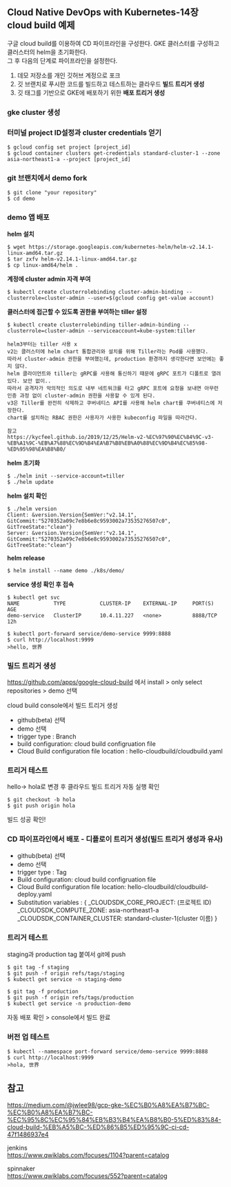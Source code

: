 ## Cloud Native DevOps with Kubernetes-14장 cloud build 예제  
구글 cloud build를 이용하여 CD 파이프라인을 구성한다. GKE 클러스터를 구성하고 클러스터의 helm을 초기화한다.  
그 후 다음의 단계로 파이프라인을 설정한다.  
1. 데모 저장소를 개인 깃허브 계정으로 포크  
2. 깃 브랜치로 푸시한 코드를 빌드하고 테스트하는 클라우드 **빌드 트리거 생성**  
3. 깃 태그를 기반으로 GKE에 배포하기 위한 **배포 트리거 생성**

### gke cluster 생성  
### 터미널 project ID설정과 cluster credentials 얻기  
```
$ gcloud config set project [project_id]
$ gcloud container clusters get-credentials standard-cluster-1 --zone asia-northeast1-a --project [project_id]
```
### git 브랜치에서 demo fork 
```
$ git clone "your repository" 
$ cd demo
```
### demo 앱 배포  

**helm 설치**
```
$ wget https://storage.googleapis.com/kubernetes-helm/helm-v2.14.1-linux-amd64.tar.gz
$ tar zxfv helm-v2.14.1-linux-amd64.tar.gz
$ cp linux-amd64/helm .

```
**계정에 cluster admin 자격 부여**  
```
$ kubectl create clusterrolebinding cluster-admin-binding --clusterrole=cluster-admin --user=$(gcloud config get-value account)
```
**클러스터에 접근할 수 있도록 권한을 부여하는 tiller 설정**  
```
$ kubectl create clusterrolebinding tiller-admin-binding --clusterrole=cluster-admin --serviceaccount=kube-system:tiller
```
```
helm3부터는 tiller 사용 x  
v2는 클러스터에 helm chart 통합관리와 설치를 위해 Tiller라는 Pod를 사용했다.   
따라서 cluster-admin 권한을 부여했는데, production 환경까지 생각한다면 보안에는 좋지 않다.   
helm 클라이언트와 tiller는 gRPC를 사용해 통신하기 때문에 gRPC 포트가 디폴트로 열려있다. 보안 없이..   
따라서 공격자가 악의적인 의도로 내부 네트워크를 타고 gRPC 포트에 요청을 보내면 아무런   
인증 과정 없이 cluster-admin 권한을 사용할 수 있게 된다.   
v3은 Tiller를 완전히 삭제하고 쿠버네티스 API를 사용해 helm chart를 쿠버네티스에 저장한다.   
chart를 설치하는 RBAC 권한은 사용자가 사용한 kubeconfig 파일을 따라간다.  

참고 
https://kycfeel.github.io/2019/12/25/Helm-v2-%EC%97%90%EC%84%9C-v3-%EB%A1%9C-%EB%A7%88%EC%9D%B4%EA%B7%B8%EB%A0%88%EC%9D%B4%EC%85%98-%ED%95%98%EA%B8%B0/  

```
**helm 초기화** 
```
$ ./helm init --service-account=tiller
$ ./helm update
```


**helm 설치 확인** 
```
$ ./helm version
Client: &version.Version{SemVer:"v2.14.1", GitCommit:"5270352a09c7e8b6e8c9593002a73535276507c0", GitTreeState:"clean"}
Server: &version.Version{SemVer:"v2.14.1", GitCommit:"5270352a09c7e8b6e8c9593002a73535276507c0", GitTreeState:"clean"}
```

**helm release** 
```
$ helm install --name demo ./k8s/demo/
```

**service 생성 확인 후 접속**  
```
$ kubectl get svc
NAME           TYPE           CLUSTER-IP    EXTERNAL-IP     PORT(S)          AGE
demo-service   ClusterIP      10.4.11.227   <none>          8888/TCP         12h

$ kubectl port-forward service/demo-service 9999:8888
$ curl http://localhost:9999
>hello, 世界
```

### 빌드 트리거 생성  
https://github.com/apps/google-cloud-build 에서 install > only select repositories > demo 선택  

cloud build console에서 빌드 트리거 생성  
* github(beta) 선택  
* demo 선택  
* trigger type : Branch
* build configuration: cloud build configruation file
* Cloud Build configuration file location : hello-cloudbuild/cloudbuild.yaml  

### 트리거 테스트
hello-> hola로 변경 후 클라우드 빌드 트리거 자동 실행 확인
```
$ git checkout -b hola
$ git push origin hola
```
빌드 성공 확인! 

### CD 파이프라인에서 배포 - 디플로이 트리거 생성(빌드 트리거 생성과 유사)
* github(beta) 선택  
* demo 선택  
* trigger type : Tag
* Build configuration: cloud build configruation file
* Cloud Build configuration file location: hello-cloudbuild/cloudbuild-deploy.yaml  
* Substitution variables : 
{
_CLOUDSDK_CORE_PROJECT: (프로젝트 ID)
_CLOUDSDK_COMPUTE_ZONE: asia-northeast1-a
_CLOUDSDK_CONTAINER_CLUSTER: standard-cluster-1(cluster 이름)
}



### 트리거 테스트  
staging과 production tag 붙여서 git에 push
```
$ git tag -f staging
$ git push -f origin refs/tags/staging
$ kubectl get service -n staging-demo
```
```
$ git tag -f production
$ git push -f origin refs/tags/production
$ kubectl get service -n production-demo
```
자동 배포 확인 > console에서 빌드 완료

### 버전 업 테스트  
```
$ kubectl --namespace port-forward service/demo-service 9999:8888
$ curl http://localhost:9999
>hola, 世界
```
## 참고  
https://medium.com/@jwlee98/gcp-gke-%EC%B0%A8%EA%B7%BC-%EC%B0%A8%EA%B7%BC-%EC%95%8C%EC%95%84%EB%B3%B4%EA%B8%B0-5%ED%83%84-cloud-build-%EB%A5%BC-%ED%86%B5%ED%95%9C-ci-cd-47f1486937e4  

jenkins  
https://www.qwiklabs.com/focuses/1104?parent=catalog  

spinnaker  
https://www.qwiklabs.com/focuses/552?parent=catalog  
